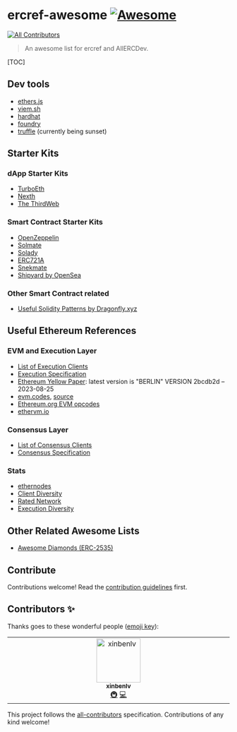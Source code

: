 # ercref-awesome [![Awesome](https://awesome.re/badge.svg)](https://awesome.re)
<!-- ALL-CONTRIBUTORS-BADGE:START - Do not remove or modify this section -->
[![All Contributors](https://img.shields.io/badge/all_contributors-1-orange.svg?style=flat-square)](#contributors-)
<!-- ALL-CONTRIBUTORS-BADGE:END -->

> An awesome list for ercref and AllERCDev.

[TOC] 

## Dev tools

- [ethers.js](https://ethers.js)
- [viem.sh](https://viem.sh/)
- [hardhat](https://hardhat.org/)
- [foundry](https://github.com/foundry-rs/foundry)
- [truffle](https://trufflesuite.com/) (currently being sunset)

## Starter Kits
### dApp Starter Kits

- [TurboEth](https://www.turboeth.xyz/)
- [Nexth](https://github.com/wslyvh/nexth)
- [The ThirdWeb](https://github.com/thirdweb-dev)

### Smart Contract Starter Kits

- [OpenZeppelin](https://openzeppelin.com)
- [Solmate](https://github.com/transmissions11/solmate)
- [Solady](https://github.com/Vectorized/solady)
- [ERC721A](https://www.erc721a.org/)
- [Snekmate](https://github.com/pcaversaccio/snekmate)
- [Shipyard by OpenSea](https://github.com/ProjectOpenSea/shipyard-core)

### Other Smart Contract related

- [Useful Solidity Patterns by Dragonfly.xyz](https://github.com/dragonfly-xyz/useful-solidity-patterns)

## Useful Ethereum References

### EVM and Execution Layer

- [List of Execution Clients](https://ethereum.org/en/developers/docs/nodes-and-clients/#execution-clients)
- [Execution Specification](https://github.com/ethereum/execution-specs)
- [Ethereum Yellow Paper](https://ethereum.github.io/yellowpaper/paper.pdf): latest version is "BERLIN" VERSION 2bcdb2d – 2023-08-25
- [evm.codes](https://www.evm.codes/?fork=shanghai), [source](https://github.com/smlxl/evm.codes)
- [Ethereum.org EVM opcodes](https://ethereum.org/en/developers/docs/evm/opcodes/)
- [ethervm.io](https://ethervm.io/)

### Consensus Layer

- [List of Consensus Clients](https://ethereum.org/en/developers/docs/nodes-and-clients/#consensus-clients)
- [Consensus Specification](https://github.com/ethereum/consensus-specs)

### Stats

- [ethernodes](https://www.ethernodes.org/)
- [Client Diversity](https://clientdiversity.org/)
- [Rated Network](https://www.rated.network/)
- [Execution Diversity](https://execution-diversity.info/)

## Other Related Awesome Lists

- [Awesome Diamonds (ERC-2535)](https://github.com/mudgen/awesome-diamonds)

## Contribute

Contributions welcome! Read the [contribution guidelines](contributing.md) first.

## Contributors ✨

Thanks goes to these wonderful people ([emoji key](https://allcontributors.org/docs/en/emoji-key)):

<!-- ALL-CONTRIBUTORS-LIST:START - Do not remove or modify this section -->
<!-- prettier-ignore-start -->
<!-- markdownlint-disable -->
<table>
  <tbody>
    <tr>
      <td align="center" valign="top" width="14.28%"><a href="https://d3.cards/@ZainanZhou"><img src="https://avatars.githubusercontent.com/u/640325?v=4?s=100" width="100px;" alt="xinbenlv"/><br /><sub><b>xinbenlv</b></sub></a><br /><a href="#infra-xinbenlv" title="Infrastructure (Hosting, Build-Tools, etc)">🚇</a> <a href="https://github.com/ercref/awesome/commits?author=xinbenlv" title="Code">💻</a></td>
    </tr>
  </tbody>
</table>

<!-- markdownlint-restore -->
<!-- prettier-ignore-end -->

<!-- ALL-CONTRIBUTORS-LIST:END -->

This project follows the [all-contributors](https://github.com/all-contributors/all-contributors) specification. Contributions of any kind welcome!
